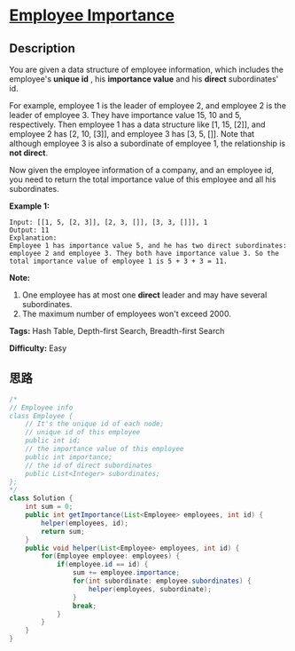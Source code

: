 # [Employee Importance][title]

## Description

You are given a data structure of employee information, which includes the
employee's **unique id** , his **importance value** and his **direct**
subordinates' id.

For example, employee 1 is the leader of employee 2, and employee 2 is the
leader of employee 3. They have importance value 15, 10 and 5, respectively.
Then employee 1 has a data structure like [1, 15, [2]], and employee 2 has [2,
10, [3]], and employee 3 has [3, 5, []]. Note that although employee 3 is also
a subordinate of employee 1, the relationship is **not direct**.

Now given the employee information of a company, and an employee id, you need
to return the total importance value of this employee and all his
subordinates.

**Example 1:**  

```
Input: [[1, 5, [2, 3]], [2, 3, []], [3, 3, []]], 1
Output: 11
Explanation:
Employee 1 has importance value 5, and he has two direct subordinates: employee 2 and employee 3. They both have importance value 3. So the total importance value of employee 1 is 5 + 3 + 3 = 11.
```

**Note:**  

1. One employee has at most one **direct** leader and may have several subordinates.
2. The maximum number of employees won't exceed 2000.

**Tags:** Hash Table, Depth-first Search, Breadth-first Search

**Difficulty:** Easy

## 思路

``` java
/*
// Employee info
class Employee {
    // It's the unique id of each node;
    // unique id of this employee
    public int id;
    // the importance value of this employee
    public int importance;
    // the id of direct subordinates
    public List<Integer> subordinates;
};
*/
class Solution {
    int sum = 0;
    public int getImportance(List<Employee> employees, int id) {
        helper(employees, id);
        return sum;
    }
    public void helper(List<Employee> employees, int id) {
        for(Employee employee: employees) {
            if(employee.id == id) {
                sum += employee.importance;
                for(int subordinate: employee.subordinates) {
                    helper(employees, subordinate);
                }
                break;
            }
        }
    }
}
```

[title]: https://leetcode.com/problems/employee-importance
